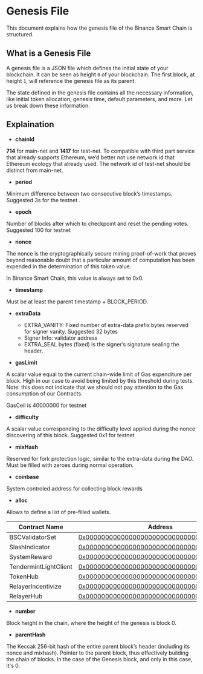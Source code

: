 # Genesis File


This document explains how the genesis file of the Binance Smart Chain is structured.


## What is a Genesis File

A genesis file is a JSON file which defines the initial state of your blockchain. It can be seen as height `0` of your blockchain. The first block, at height `1`, will reference the genesis file as its parent.

The state defined in the genesis file contains all the necessary information, like initial token allocation, genesis time, default parameters, and more. Let us break down these information.


## Explaination

* **chainId**

**714** for main-net and **1417** for test-net.  To compatible with third part service that already supports Ethereum, we’d better not use network id that Ethereum ecology that already used.  The network id of test-net should be distinct from main-net.


* **period**

Minimum difference between two consecutive block’s timestamps. Suggested 3s for the testnet .

* **epoch**

Number of blocks after which to checkpoint and reset the pending votes. Suggested 100 for testnet

* **nonce**

The nonce is the cryptographically secure mining proof-of-work that proves beyond reasonable doubt that a particular amount of computation has been expended in the determination of this token value.

In Binance Smart Chain, this value is always set to 0x0.


* **timestamp**

Must be at least the parent timestamp + BLOCK_PERIOD.

* **extraData**

	* EXTRA_VANITY: Fixed number of extra-data prefix bytes reserved for signer vanity. Suggested 32 bytes
	* Signer Info: validator address
	* EXTRA_SEAL bytes (fixed) is the signer’s signature sealing the header.

* **gasLimit**

A scalar value equal to the current chain-wide limit of Gas expenditure per block. High in our case to avoid being limited by this threshold during tests. Note: this does not indicate that we should not pay attention to the Gas consumption of our Contracts.

GasCeil is 40000000 for testnet

* **difficulty**

A scalar value corresponding to the difficulty level applied during the nonce discovering of this block.
Suggested 0x1 for testnet

* **mixHash**

Reserved for fork protection logic, similar to the extra-data during the DAO.
Must be filled with zeroes during normal operation.

* **coinbase**

System controled address for collecting block rewards

* **alloc**

Allows to define a list of pre-filled wallets.

| Contract Name         | Address                                   |ABI file name                                      |
| ----------------------|-------------------------------------------|--------------------------------------------------- |
| BSCValidatorSet       |[0x0000000000000000000000000000000000001000](https://explorer.binance.org/smart-testnet/address/0x0000000000000000000000000000000000001000/contracts) |[bscvalidatorset](../../system-smart-contract/bscvalidatorset.md)|
| SlashIndicator        |[0x0000000000000000000000000000000000001001](https://explorer.binance.org/smart-testnet/address/0x0000000000000000000000000000000000001001/contracts) |[slashindicator](../../system-smart-contract/slashindicator.md)|
| SystemReward          |[0x0000000000000000000000000000000000001002](https://explorer.binance.org/smart-testnet/address/0x0000000000000000000000000000000000001002/contracts) | [systemreward](../../system-smart-contract/systemreward.md)|
| TendermintLightClient |[0x0000000000000000000000000000000000001003](https://explorer.binance.org/smart-testnet/address/0x0000000000000000000000000000000000001003/contracts) |[tendermintlightclient](../../system-smart-contract/tendermintlightclient.md) |
| TokenHub              |[0x0000000000000000000000000000000000001004](https://explorer.binance.org/smart-testnet/address/0x0000000000000000000000000000000000001004/contracts) |[tokenhub](../../system-smart-contract/tokenhub.md)|
| RelayerIncentivize    |[0x0000000000000000000000000000000000001005](https://explorer.binance.org/smart-testnet/address/0x0000000000000000000000000000000000001005/contracts) |[relayerincentivize](../../system-smart-contract/relayerincentivize.md)|
| RelayerHub            |[0x0000000000000000000000000000000000001006](https://explorer.binance.org/smart-testnet/address/0x0000000000000000000000000000000000001006/contracts) |[relayerhub](../../system-smart-contract/relayerhub.md) |


* **number**

Block height in the chain, where the height of the genesis is block 0.

* **parentHash**

The Keccak 256-bit hash of the entire parent block’s header (including its nonce and mixhash). Pointer to the parent block, thus effectively building the chain of blocks. In the case of the Genesis block, and only in this case, it's 0.


